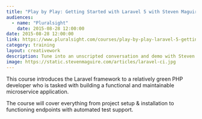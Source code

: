 ```yaml
---
title: "Play by Play: Getting Started with Laravel 5 with Steven Maguire"
audiences:
  - name: "Pluralsight"
    date: 2015-08-28 12:00:00
date: 2015-08-28 12:00:00
link: https://www.pluralsight.com/courses/play-by-play-laravel-5-getting-started
category: training
layout: creativework
description: Tune into an unscripted conversation and demo with Steven Maguire as he builds a microservice using Laravel 5
image: https://static.stevenmaguire.com/articles/laravel-ci.jpg
---
```


This course introduces the Laravel framework to a relatively green PHP developer who is tasked with building a functional and maintainable microservice application.

The course will cover everything from project setup & installation to functioning endpoints with automated test support.

